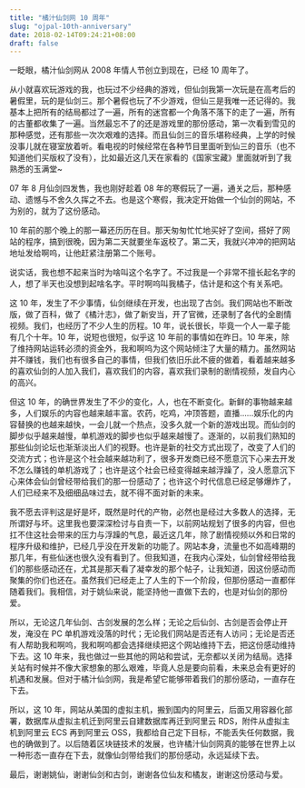 ```yaml
---
title: "橘汁仙剑网 10 周年"
slug: "ojpal-10th-anniversary"
date: 2018-02-14T09:24:21+08:00
draft: false
---
```


一眨眼，橘汁仙剑网从 2008 年情人节创立到现在，已经 10 周年了。

从小就喜欢玩游戏的我，也玩过不少经典的游戏，但仙剑我第一次玩是在高考后的暑假里，玩的是仙剑三。那个暑假也玩了不少游戏，但仙三是我唯一还记得的。我基本上把所有的结局都过了一遍，所有的迷宫都一个角落不落下的走了一遍，所有的古董都收集了一遍。当然最忘不了的还是游戏里的那份感动，第一次看到雪见的那种感觉，还有那些一次次艰难的选择。而且仙剑三的音乐堪称经典，上学的时候没事儿就在寝室放着听。看电视的时候经常在各种节目里面听到仙三的音乐（也不知道他们买版权了没有），比如最近这几天在家看的《国家宝藏》里面就听到了我熟悉的玉满堂~

07 年 8 月仙剑四发售，我也刚好趁着 08 年的寒假玩了一遍，通关之后，那种感动、遗憾与不舍久久挥之不去。也是这个寒假，我决定开始做一个仙剑的网站，不为别的，就为了这份感动。

10 年前的那个晚上的那一幕还历历在目。那天匆匆忙忙地买好了空间，搭好了网站的程序，搞到很晚，因为第二天就要坐车返校了。第二天，我就兴冲冲的把网站地址发给啊呜，让他赶紧注册第二个账号。

说实话，我也想不起来当时为啥叫这个名字了。不过我是一个非常不擅长起名字的人，想了半天也没想到起啥名字。平时啊呜叫我橘子，估计是和这个有关系吧。

这 10 年，发生了不少事情，仙剑继续在开发，也出现了古剑。我们网站也不断改版，做了百科，做了《橘汁志》，做了新安当，开了官微，还录制了各代的全剧情视频。我们，也经历了不少人生的历程。10 年，说长很长，毕竟一个人一辈子能有几个十年。10 年，说短也很短，似乎这 10 年前的事情如在昨日。10 年来，除了维持网站运转必须的资金外，我和啊呜为这个网站倾注了大量的精力。虽然网站并不赚钱，我们也有很多自己的事情，但我们依旧乐此不疲的做着，看着越来越多的喜欢仙剑的人加入我们，喜欢我们的内容，喜欢我们录制的剧情视频，发自内心的高兴。

但这 10 年，的确世界发生了不少的变化，人，也在不断变化。新鲜的事物越来越多，人们娱乐的内容也越来越丰富。农药，吃鸡，冲顶答题，直播……娱乐化的内容替换的也越来越快，一会儿就一个热点，没多久就一个新的游戏出现。而仙剑的脚步似乎越来越慢，单机游戏的脚步也似乎越来越慢了。逐渐的，以前我们熟知的那些仙剑论坛也渐渐淡出人们的视野。也许是新的社交方式出现了，改变了人们的交流方式；也许是这个社会越来越功利了，很多开发商已经不愿意沉下心来去开发不怎么赚钱的单机游戏了；也许是这个社会已经变得越来越浮躁了，没人愿意沉下心来体会仙剑曾经带给我们的那一份感动了；也许这个时代信息已经足够爆炸了，人们已经来不及细细品味过去，就不得不面对新的未来。

我不愿去评判这是好是坏，既然是时代的产物，必然也是经过大多数人的选择，无所谓好与坏。这里我也要深深检讨与自责一下，以前网站规划了很多的内容，但也扛不住这社会带来的压力与浮躁的气息，最近这几年，除了剧情视频以外和日常的程序升级和维护，已经几乎没在开发新的功能了。网站本身，流量也不如高峰期的那几年，有些仙迷也很久没有看到了。但我知道，在我内心深处，仙剑曾经带给我们的那些感动还在，尤其是那天看了凝幸发的那个帖子，让我知道，因这份感动而聚集的你们也还在。虽然我们已经走上了人生的下一个阶段，但那份感动一直都伴随着我们。我相信，对于姚仙来说，能坚持他一直做下去的，也是对仙剑的那份爱。

所以，无论这几年仙剑、古剑发展的怎么样；无论之后仙剑、古剑是否会停止开发，淹没在 PC 单机游戏没落的时代；无论我们网站是否还有人访问；无论是否还有人帮助我和啊呜，我和啊呜都会选择继续把这个网站维持下去，把这份感动维持下去。这 10 年来，我也做过一些其他的网站和尝试，无奈都以关闭为结局。选择关站有时候并不像大家想象的那么艰难，毕竟人总是要向前看，未来总会有更好的机遇和发展。但对于橘汁仙剑网，我是希望它能够带着我们的那份感动，一直存在下去。

所以，这 10 年，网站从美国的虚拟主机，搬到国内的阿里云，后面又用容器化部署，数据库从虚拟主机迁到阿里云自建数据库再迁到阿里云 RDS，附件从虚拟主机到阿里云 ECS 再到阿里云 OSS，我都给自己定下目标，不能丢失任何数据，我也的确做到了。以后随着区块链技术的发展，也许橘汁仙剑网真的能够在世界上以一种形态一直存在下去，就像仙剑带给我们的那份感动，永远延续下去。

最后，谢谢姚仙，谢谢仙剑和古剑，谢谢各位仙友和橘友，谢谢这份感动与爱。